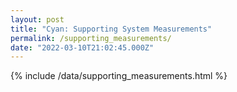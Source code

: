 ```yaml
---
layout: post
title: "Cyan: Supporting System Measurements"
permalink: /supporting_measurements/
date: "2022-03-10T21:02:45.000Z"
---
```


{% include /data/supporting_measurements.html %}